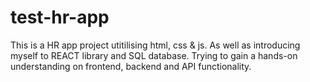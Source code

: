 # test-hr-app

This is a HR app project utitilising html, css & js. As well as introducing myself to REACT library and SQL database. Trying to gain a hands-on understanding on frontend, backend and API functionality.
